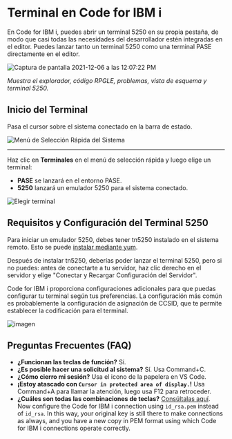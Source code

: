 # Terminal en Code for IBM i

En Code for IBM i, puedes abrir un terminal 5250 en su propia pestaña, de modo que casi todas las necesidades del desarrollador estén integradas en el editor. Puedes lanzar tanto un terminal 5250 como una terminal PASE directamente en el editor.

![Captura de pantalla 2021-12-06 a las 12:07:22 PM](https://user-images.githubusercontent.com/3708366/144915006-20d44162-23ec-4f04-beec-889f989cd497.png)

_Muestra el explorador, código RPGLE, problemas, vista de esquema y terminal 5250._

## Inicio del Terminal

<!-- paneles:inicio -->

<!-- div:panel-izquierdo -->

Pasa el cursor sobre el sistema conectado en la barra de estado.

<!-- div:panel-derecho -->

![Menú de Selección Rápida del Sistema](../../../assets/Terminals_01.png)

<!-- paneles:fin -->

---

<!-- paneles:inicio -->

<!-- div:panel-izquierdo -->

Haz clic en **Terminales** en el menú de selección rápida y luego elige un terminal:

* **PASE** se lanzará en el entorno PASE.
* **5250** lanzará un emulador 5250 para el sistema conectado.

<!-- div:panel-derecho -->

![Elegir terminal](../../../assets/Terminals_02.png)

<!-- paneles:fin -->

## Requisitos y Configuración del Terminal 5250

Para iniciar un emulador 5250, debes tener tn5250 instalado en el sistema remoto. Esto se puede [instalar mediante yum](https://www.seidengroup.com/php-documentation/how-to-set-up-the-ibm-i-open-source-environment/).

Después de instalar tn5250, deberías poder lanzar el terminal 5250, pero si no puedes: antes de conectarte a tu servidor, haz clic derecho en el servidor y elige "Conectar y Recargar Configuración del Servidor".

Code for IBM i proporciona configuraciones adicionales para que puedas configurar tu terminal según tus preferencias. La configuración más común es probablemente la configuración de asignación de CCSID, que te permite establecer la codificación para el terminal.

![imagen](https://user-images.githubusercontent.com/3708366/144916702-79ba1d15-ab1f-4248-abed-8b19c84715c9.png)

## Preguntas Frecuentes (FAQ)

- **¿Funcionan las teclas de función?** Sí.
- **¿Es posible hacer una solicitud al sistema?** Sí. Usa Command+C.
- **¿Cómo cierro mi sesión?** Usa el icono de la papelera en VS Code.
- **¡Estoy atascado con `Cursor in protected area of display.`!** Usa Command+A para llamar la atención, luego usa F12 para retroceder.
- **¿Cuáles son todas las combinaciones de teclas?** [Consúltalas aquí](https://linux.die.net/man/1/tn5250).
Now configure the Code for IBM i connection using `id_rsa.pem` instead of `id_rsa`. In this way, your original key is still there to make connections as always, and you have a new copy in PEM format using which Code for IBM i connections operate correctly.
